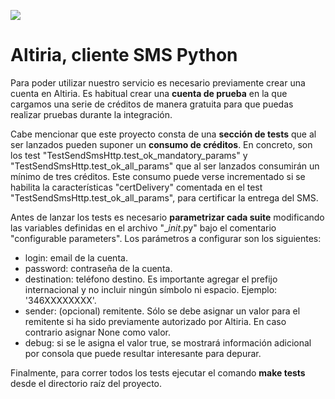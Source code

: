 ![](http://static.altiria.com/wp-content/themes/altiria/images/logo-altiria.png)


# Altiria, cliente SMS Python

Para poder utilizar nuestro servicio es necesario previamente crear una cuenta en Altiria. Es habitual crear una **cuenta de prueba** en la que cargamos una serie de créditos de manera gratuita para que puedas realizar pruebas durante la integración.

Cabe mencionar que este proyecto consta de una **sección de tests** que al ser lanzados pueden suponer un **consumo de créditos**. En concreto, son los test "TestSendSmsHttp.test_ok_mandatory_params" y "TestSendSmsHttp.test_ok_all_params" que al ser lanzados consumirán un mínimo de tres créditos. Este consumo puede verse incrementado si se habilita la características "certDelivery" comentada en el test "TestSendSmsHttp.test_ok_all_params", para certificar la entrega del SMS.

Antes de lanzar los tests es necesario **parametrizar cada suite** modificando las variables definidas en el archivo "__init_.py" bajo el comentario "configurable parameters".
Los parámetros a configurar son los siguientes:
- login: email de la cuenta.
- password: contraseña de la cuenta.
- destination: teléfono destino. Es importante agregar el prefijo internacional y no incluir ningún símbolo ni espacio. Ejemplo: '346XXXXXXXX'.
- sender: (opcional) remitente. Sólo se debe asignar un valor para el remitente si ha sido previamente autorizado por Altiria. En caso contrario asignar None como valor.
- debug: si se le asigna el valor true, se mostrará información adicional por consola que puede resultar interesante para depurar.

Finalmente, para correr todos los tests ejecutar el comando **make tests** desde el directorio raíz del proyecto.




